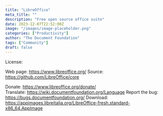```yaml
---
title: "LibreOffice"
meta_title: ""
description: "Free open source office suite"
date: 2023-12-07T22:52:00Z
image: "/images/image-placeholder.png"
categories: ["Productivity"]
author: "The Document Foundation"
tags: ["Community"]
draft: false
---
```


License:

Web page: https://www.libreoffice.org/
Source: https://github.com/LibreOffice/core

Donate: https://www.libreoffice.org/donate/  
Translate: https://wiki.documentfoundation.org/Language
Report the bug: https://bugs.documentfoundation.org/
Download: https://appimages.libreitalia.org/LibreOffice-fresh.standard-x86_64.AppImage
